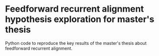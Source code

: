 # Feedforward recurrent alignment hypothesis exploration for master's thesis
Python code to reproduce the key results of the master's thesis about feedforward recurrent alignment.
